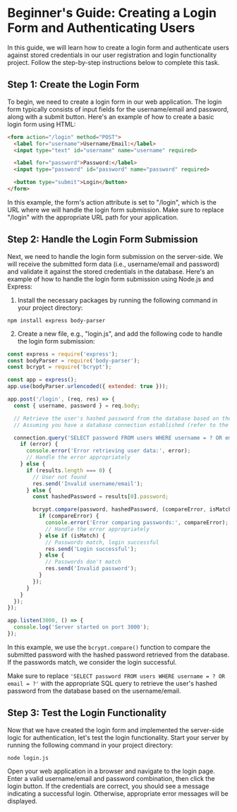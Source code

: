 # Beginner's Guide: Creating a Login Form and Authenticating Users

In this guide, we will learn how to create a login form and authenticate users against stored credentials in our user registration and login functionality project. Follow the step-by-step instructions below to complete this task.

## Step 1: Create the Login Form
To begin, we need to create a login form in our web application. The login form typically consists of input fields for the username/email and password, along with a submit button. Here's an example of how to create a basic login form using HTML:

```html
<form action="/login" method="POST">
  <label for="username">Username/Email:</label>
  <input type="text" id="username" name="username" required>

  <label for="password">Password:</label>
  <input type="password" id="password" name="password" required>

  <button type="submit">Login</button>
</form>
```

In this example, the form's action attribute is set to "/login", which is the URL where we will handle the login form submission. Make sure to replace "/login" with the appropriate URL path for your application.

## Step 2: Handle the Login Form Submission
Next, we need to handle the login form submission on the server-side. We will receive the submitted form data (i.e., username/email and password) and validate it against the stored credentials in the database. Here's an example of how to handle the login form submission using Node.js and Express:

1. Install the necessary packages by running the following command in your project directory:
```shell
npm install express body-parser
```

2. Create a new file, e.g., "login.js", and add the following code to handle the login form submission:
```javascript
const express = require('express');
const bodyParser = require('body-parser');
const bcrypt = require('bcrypt');

const app = express();
app.use(bodyParser.urlencoded({ extended: true }));

app.post('/login', (req, res) => {
  const { username, password } = req.body;

  // Retrieve the user's hashed password from the database based on the username/email
  // Assuming you have a database connection established (refer to the previous task)

  connection.query('SELECT password FROM users WHERE username = ? OR email = ?', [username, username], (error, results) => {
    if (error) {
      console.error('Error retrieving user data:', error);
      // Handle the error appropriately
    } else {
      if (results.length === 0) {
        // User not found
        res.send('Invalid username/email');
      } else {
        const hashedPassword = results[0].password;

        bcrypt.compare(password, hashedPassword, (compareError, isMatch) => {
          if (compareError) {
            console.error('Error comparing passwords:', compareError);
            // Handle the error appropriately
          } else if (isMatch) {
            // Passwords match, login successful
            res.send('Login successful');
          } else {
            // Passwords don't match
            res.send('Invalid password');
          }
        });
      }
    }
  });
});

app.listen(3000, () => {
  console.log('Server started on port 3000');
});
```

In this example, we use the `bcrypt.compare()` function to compare the submitted password with the hashed password retrieved from the database. If the passwords match, we consider the login successful.

Make sure to replace `'SELECT password FROM users WHERE username = ? OR email = ?'` with the appropriate SQL query to retrieve the user's hashed password from the database based on the username/email.

## Step 3: Test the Login Functionality


Now that we have created the login form and implemented the server-side logic for authentication, let's test the login functionality. Start your server by running the following command in your project directory:

```shell
node login.js
```

Open your web application in a browser and navigate to the login page. Enter a valid username/email and password combination, then click the login button. If the credentials are correct, you should see a message indicating a successful login. Otherwise, appropriate error messages will be displayed.

